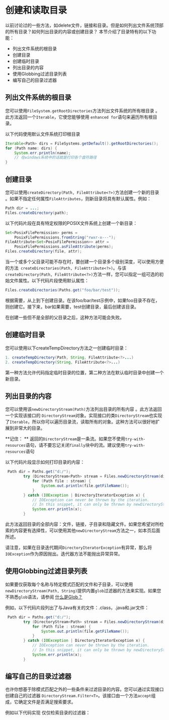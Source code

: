 # 创建和读取目录

以前讨论过的一些方法，如delete文件，链接和目录。但是如何列出文件系统顶部的所有目录？如何列出目录的内容或创建目录？
本节介绍了目录特有的以下功能：

* 列出文件系统的根目录
* 创建目录
* 创建临时目录
* 列出目录的内容
* 使用Globbing过滤目录列表
* 编写自己的目录过滤器

## 列出文件系统的根目录
您可以使用`FileSystem.getRootDirectories`方法列出文件系统的所有根目录 。此方法返回一个`Iterable`，它使您能够使用 `enhanced for`语句来遍历所有根目录。

以下代码使用默认文件系统打印根目录
```java
Iterable<Path> dirs = FileSystems.getDefault().getRootDirectories();
for (Path name: dirs) {
    System.err.println(name);
    // 在windows系统中的话就是打印各个盘符路径
}
```


## 创建目录

您可以使用`createDirectory(Path, FileAttribute<?>)`方法创建一个新的目录 。如果不指定任何属性`FileAttributes`，则新目录将具有默认属性。例如：
```java
Path dir = ...;
Files.createDirectory(path);
```

以下代码片段在具有特定权限的POSIX文件系统上创建一个新目录：
```java
Set<PosixFilePermission> perms =
    PosixFilePermissions.fromString("rwxr-x---");
FileAttribute<Set<PosixFilePermission>> attr =
    PosixFilePermissions.asFileAttribute(perms);
Files.createDirectory(file, attr);
```

当一个或多个父目录可能不存在时，要创建一个目录多个级别深度，可以使用方便的方法` createDirectories(Path, FileAttribute<?>)`。与该`createDirectory(Path, FileAttribute<?>)`方法一样，您可以指定一组可选的初始文件属性。以下代码片段使用默认属性：
```java
Files.createDirectories(Paths.get("foo/bar/test"));
```

根据需要，从上到下创建目录。在该foo/bar/test示例中，如果foo目录不存在，则创建它。接下来，bar如果需要，test创建目录，最后创建该目录。

在创建一些但不是全部的父目录之后，这种方法可能会失败。

## 创建临时目录

您可以使用以下createTempDirectory方法之一创建临时目录：
```java
1. createTempDirectory(Path, String, FileAttribute<?>...)
2. createTempDirectory(String, FileAttribute<?>...)
```

第一种方法允许代码指定临时目录的位置，第二种方法在默认临时目录中创建一个新目录。

## 列出目录的内容

您可以使用该`newDirectoryStream(Path)`方法列出目录的所有内容 。此方法返回一个实现该接口的 `DirectoryStream`对象。实现接口的类`DirectoryStream`也实现了`Iterable`，所以你可以遍历目录流，读取所有的对象。这种方法可以很好地扩展到非常大的目录。

**记住： ** 返回的`DirectoryStream`是一条流。如果您不使用`try-with-resources`语句，请不要忘记关闭`finally`块中的流。建议使用`try-with-resources`语句

以下代码片段显示如何打印目录的内容：
```java
 Path dir = Paths.get("d:/");
        try (DirectoryStream<Path> stream = Files.newDirectoryStream(dir)) {
            for (Path file : stream) {
                System.out.println(file.getFileName());
            }
        } catch (IOException | DirectoryIteratorException x) {
            // IOException can never be thrown by the iteration.
            // In this snippet, it can only be thrown by newDirectoryStream.
            System.err.println(x);
        }
```

此方法返回目录的全部内容：文件，链接，子目录和隐藏文件。如果您希望对所检索的内容更有选择性，可以使用其他`newDirectoryStream`方法之一，如本页后面所述。

请注意，如果在目录迭代期间`DirectoryIteratorException`有异常，那么将`IOException`作为原因抛出。迭代器方法不能抛出异常异常。

## 使用Globbing过滤目录列表
如果要仅获取每个名称与特定模式匹配的文件和子目录，可以使用 `newDirectoryStream(Path, String)`提供内置`glob`过滤器的方法来实现。如果您不熟悉`glob`语法，请参阅 [什么是Glob？](/content/essential/io/fileOps.md)

例如，以下代码片段列出了与Java有关的文件：.class，.java和.jar文件：
```java
 Path dir = Paths.get("d:/");
        try (DirectoryStream<Path> stream = Files.newDirectoryStream(dir, "*.{java,class,jar}")) {
            for (Path file : stream) {
                System.out.println(file.getFileName());
            }
        } catch (IOException | DirectoryIteratorException x) {
            // IOException can never be thrown by the iteration.
            // In this snippet, it can only be thrown by newDirectoryStream.
            System.err.println(x);
        }
```

## 编写自己的目录过滤器

也许你想基于除模式匹配之外的一些条件来过滤目录的内容。您可以通过实现接口创建自己的过滤器 `DirectoryStream.Filter<T>`。该接口由一个方法`accept`组成，它确定文件是否满足搜索要求。

例如以下代码实现 仅仅检索目录的过滤器：
```java
```